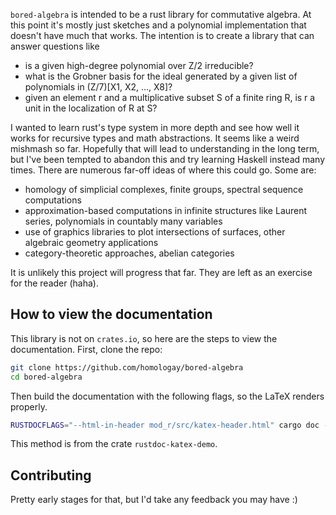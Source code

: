 `bored-algebra` is intended to be a rust library for commutative algebra. At this point it's mostly just sketches and a polynomial implementation that doesn't have much that works. The intention is to create a library that can answer questions like 

- is a given high-degree polynomial over Z/2 irreducible?
- what is the Grobner basis for the ideal generated by a given list of polynomials in (Z/7)\[X1, X2, ..., X8\]?
- given an element r and a multiplicative subset S of a finite ring R, is r a unit in the localization of R at S?

I wanted to learn rust's type system in more depth and see how well it works for recursive types and math abstractions. It seems like a weird mishmash so far. Hopefully that will lead to understanding in the long term, but I've been tempted to abandon this and try learning Haskell instead many times. There are numerous far-off ideas of where this could go. Some are:

- homology of simplicial complexes, finite groups, spectral sequence computations
- approximation-based computations in infinite structures like Laurent series, polynomials in countably many variables
- use of graphics libraries to plot intersections of surfaces, other algebraic geometry applications
- category-theoretic approaches, abelian categories

It is unlikely this project will progress that far. They are left as an exercise for the reader (haha). 

## How to view the documentation

This library is not on `crates.io`, so here are the steps to view the documentation. First, clone
the repo:
```sh
git clone https://github.com/homologay/bored-algebra
cd bored-algebra
```
Then build the documentation with the following flags, so the LaTeX renders properly.
```sh
RUSTDOCFLAGS="--html-in-header mod_r/src/katex-header.html" cargo doc --no-deps --open
```
This method is from the crate `rustdoc-katex-demo`.  

## Contributing

Pretty early stages for that, but I'd take any feedback you may have :)

